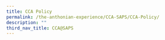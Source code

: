 ```yaml
---
title: CCA Policy
permalink: /the-anthonian-experience/CCA-SAPS/CCA-Policy/
description: ""
third_nav_title: CCA@SAPS
---
```

